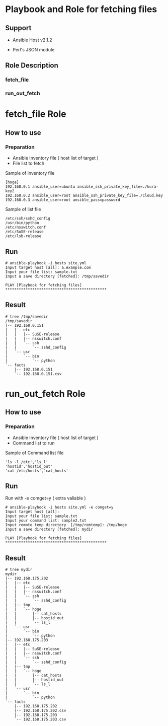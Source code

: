 # Playbook and Role for fetching files
## Support
- Ansible Host v2.1.2
* Perl's JSON module
## Role Description
### fetch_file
### run_out_fetch

# fetch_file Role
##  How to use

### Preparation

* Ansible Inventory file ( host list of target )
* File list to fetch

Sample of inventory file
```
[hoge]
192.168.0.1 ansible_user=ubuntu ansible_ssh_private_key_file=./kura-key2
192.168.0.2 ansible_user=root ansible_ssh_private_key_file=./cloud.key
192.168.0.3 ansible_user=root ansible_pass=password
```

Sample of list file
```
/etc/ssh/sshd_config
/usr/bin/python
/etc/nsswitch.conf
/etc/SuSE-release
/etc/lsb-release

```

## Run

```
# ansible-playbook -i hosts site.yml
Input target host [all]: a.example.com
Input your file list: sample.txt
Input a save directory [fetched]: /tmp/savedir

PLAY [Playbook for fetching files] *********************************************

``` 

## Result

```
# tree /tmp/savedir
/tmp/savedir
|-- 192.168.0.151
|   |-- etc
|   |   |-- SuSE-release
|   |   |-- nsswitch.conf
|   |   `-- ssh
|   |       `-- sshd_config
|   `-- usr
|       `-- bin
|           `-- python
`-- facts
    |-- 192.168.0.151
    `-- 192.168.0.151.csv

```

# run_out_fetch Role
##  How to use
### Preparation

* Ansible Inventory file ( host list of target )
* Command list to run

Sample of Command list file
```
'ls -l /etc','ls_l'
'hostid','hostid_out'
'cat /etc/hosts','cat_hosts'

```

## Run

Run with -e comget=y ( extra valiable ) 

```
# ansible-playbook -i hosts site.yml -e comget=y
Input target host [all]:
Input your file list: sample.txt
Input your command list: sample2.txt
Input remote temp directory  [/tmp/remtemp]: /tmp/hoge
Input a save directory [fetched]: mydir

PLAY [Playbook for fetching files] *********************************************

``` 

## Result
```
# tree mydir
mydir
|-- 192.168.175.202
|   |-- etc
|   |   |-- SuSE-release
|   |   |-- nsswitch.conf
|   |   `-- ssh
|   |       `-- sshd_config
|   |-- tmp
|   |   `-- hoge
|   |       |-- cat_hosts
|   |       |-- hostid_out
|   |       `-- ls_l
|   `-- usr
|       `-- bin
|           `-- python
|-- 192.168.175.203
|   |-- etc
|   |   |-- SuSE-release
|   |   |-- nsswitch.conf
|   |   `-- ssh
|   |       `-- sshd_config
|   |-- tmp
|   |   `-- hoge
|   |       |-- cat_hosts
|   |       |-- hostid_out
|   |       `-- ls_l
|   `-- usr
|       `-- bin
|           `-- python
`-- facts
    |-- 192.168.175.202
    |-- 192.168.175.202.csv
    |-- 192.168.175.203
    `-- 192.168.175.203.csv
```

